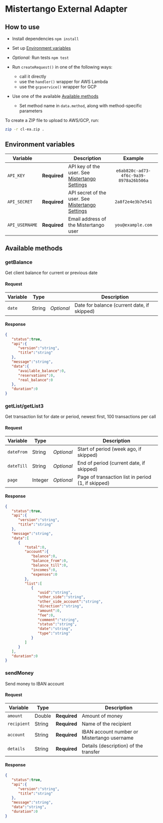 # Mistertango External Adapter

## How to use

* Install dependencies `npm install`

* Set up [Environment variables](#environment-variables)

* *Optional:* Run tests `npm test`

* Run `createRequest()` in one of the following ways:
    * call it directly
    * use the `handler()` wrapper for AWS Lambda
    * use the `gcpservice()` wrapper for GCP

* Use one of the available [Available methods](#available-methods)
    * Set method name in `data.method`, along with method-specific parameters

To create a ZIP file to upload to AWS/GCP, run:

```bash
zip -r cl-ea.zip .
```

## Environment variables

| Variable      |               | Description | Example |
|---------------|:-------------:|------------- |:---------:|
| `API_KEY`     | **Required**  | API key of the user. See [Mistertango Settings](https://bank.mistertango.com/profile/settings) | `e6ab820c-ad73-4f6c-9a39-8978a26b506a` |
| `API_SECRET`  | **Required**  | API secret of the user. See [Mistertango Settings](https://bank.mistertango.com/profile/settings) | `2a8f2e4e3b7e541` |
| `API_USERNAME`  | **Required**  | Email address of the Mistertango user | `you@example.com` |

## Available methods

### getBalance

Get client balance for current or previous date

#### Request

| Variable | Type |   | Description |
|----------|------|---|-------------|
| `date`   | String | *Optional* | Date for balance (current date, if skipped) |

#### Response

```json
{
   "status":true,
   "api":{
      "version":"string",
      "title":"string"
   },
   "message":"string",
   "data":{
      "available_balance":0,
      "reservations":0,
      "real_balance":0
   },
   "duration":0
}
```

### getList/getList3

Get transaction list for date or period, newest first, 100 transactions per call

#### Request

| Variable | Type |   | Description |
|----------|------|---|-------------|
| `dateFrom` | String | *Optional* | Start of period (week ago, if skipped) |
| `dateTill` | String | *Optional* | End of period (current date, if skipped) |
| `page` | Integer | *Optional* | Page of transaction list in period (1, if skipped) |

#### Response

```json
{
   "status":true,
   "api":{
      "version":"string",
      "title":"string"
   },
   "message":"string",
   "data":[
      {
         "total":0,
         "account":{
            "balance":0,
            "balance_from":0,
            "balance_till":0,
            "incomes":0,
            "expenses":0
         },
         "list":[
            {
               "uuid":"string",
               "other_side":"string",
               "other_side_account":"string",
               "direction":"string",
               "amount":0,
               "fee":0,
               "comment":"string",
               "status":"string",
               "date":"string",
               "type":"string"
            }
         ]
      }
   ],
   "duration":0
}
```

### sendMoney

Send money to IBAN account

#### Request

| Variable | Type |   | Description |
|----------|------|---|-------------|
| `amount` | Double | **Required** | Amount of money |
| `recipient` | String | **Required** | Name of the recipient |
| `account` | String | **Required** | IBAN account number or Mistertango username |
| `details` | String | **Required** | Details (description) of the transfer |

#### Response

```json
{
   "status":true,
   "api":{
      "version":"string",
      "title":"string"
   },
   "message":"string",
   "data":"string",
   "duration":0
}
```

